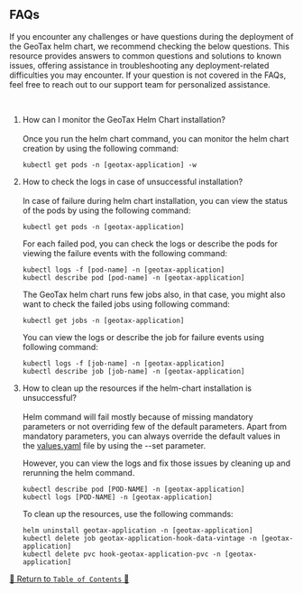 ## FAQs

If you encounter any challenges or have questions during the deployment of the GeoTax helm chart, we recommend
checking the below questions. This resource provides answers to common questions and solutions to known issues, offering
assistance in troubleshooting any deployment-related difficulties you may encounter. If your question is not covered in
the FAQs, feel free to reach out to our support team for personalized assistance.

<br>

1. How can I monitor the GeoTax Helm Chart installation?
   <br><br>
   Once you run the helm chart command, you can monitor the helm chart creation by using the following command:

   ```
   kubectl get pods -n [geotax-application] -w
   ```

2. How to check the logs in case of unsuccessful installation?
   <br><br>
   In case of failure during helm chart installation, you can view the status of the pods by using the following
   command:
   ```
   kubectl get pods -n [geotax-application]
   ```
   For each failed pod, you can check the logs or describe the pods for viewing the failure events with the following
   command:
   ```shell
   kubectl logs -f [pod-name] -n [geotax-application]
   kubectl describe pod [pod-name] -n [geotax-application]
   ```

   The GeoTax helm chart runs few jobs also, in that case, you might also want to check the failed jobs using
   following command:
   ```shell
   kubectl get jobs -n [geotax-application]
   ```
   You can view the logs or describe the job for failure events using following command:
   ```shell
   kubectl logs -f [job-name] -n [geotax-application]
   kubectl describe job [job-name] -n [geotax-application]
   ```

3. How to clean up the resources if the helm-chart installation is unsuccessful?
   <br><br>
   Helm command will fail mostly because of missing mandatory parameters or not overriding few of the default
   parameters. Apart from mandatory parameters, you can always override the default values in
   the [values.yaml](../../charts/geotax-application/values.yaml) file by using the --set parameter.

   However, you can view the logs and fix those issues by cleaning up and rerunning the helm command.
    ```shell
    kubectl describe pod [POD-NAME] -n [geotax-application]
    kubectl logs [POD-NAME] -n [geotax-application]
    ```

   To clean up the resources, use the following commands:
    ```shell
    helm uninstall geotax-application -n [geotax-application]
    kubectl delete job geotax-application-hook-data-vintage -n [geotax-application]
    kubectl delete pvc hook-geotax-application-pvc -n [geotax-application]
    ```

[🔗 Return to `Table of Contents` 🔗](../../README.md#miscellaneous)